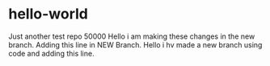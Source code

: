 # hello-world
Just another test repo 50000
Hello i am making these changes in the new branch.
Adding this line in NEW Branch.
Hello i hv made a new branch using code and adding this line. 
